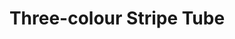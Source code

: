 ---
title:  "Three-colour Stripe Tube"
category: 3D
description: "This is a test."
published: true
js_gist: "d48fd0526d0d269384481f24112e4e1a"
knitout_gist: "536688a02472516f25d6361953b1e567"
image: "assets/images/IMG_1512"
---